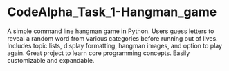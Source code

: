# CodeAlpha_Task_1-Hangman_game
A simple command line hangman game in Python. Users guess letters to reveal a random word from various categories before running out of lives. Includes topic lists, display formatting, hangman images, and option to play again. Great project to learn core programming concepts. Easily customizable and expandable.
